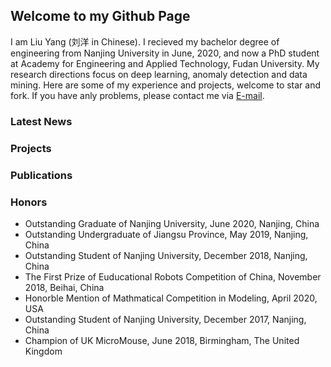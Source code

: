## Welcome to my Github Page

I am Liu Yang (刘洋 in Chinese). I recieved my bachelor degree of engineering from Nanjing University in June, 2020, and now a PhD student at Academy for Engineering and Applied Technology, Fudan University. My research directions focus on deep learning, anomaly detection and data mining. Here are some of my experience and projects, welcome to star and fork. If you have anly problems, please contact me via [E-mail](mailto:yang_liu20@fudan.edu.cn).

### Latest News

### Projects

### Publications

### Honors
- Outstanding Graduate of Nanjing University, June 2020, Nanjing, China
- Outstanding Undergraduate of Jiangsu Province, May 2019, Nanjing, China
- Outstanding Student of Nanjing University, December 2018, Nanjing, China
- The First Prize of Euducational Robots Competition of China, November 2018, Beihai, China
- Honorble Mention of Mathmatical Competition in Modeling, April 2020, USA
- Outstanding Student of Nanjing University, December 2017, Nanjing, China
- Champion of UK MicroMouse, June 2018, Birmingham, The United Kingdom
